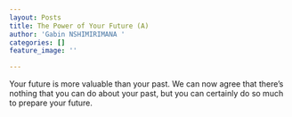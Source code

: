 ```yaml
---
layout: Posts
title: The Power of Your Future (A)
author: 'Gabin NSHIMIRIMANA '
categories: []
feature_image: ''

---
```

Your future is more valuable than your past. We can now agree that there’s nothing that you can do about your past, but you can certainly do so much to prepare your future.